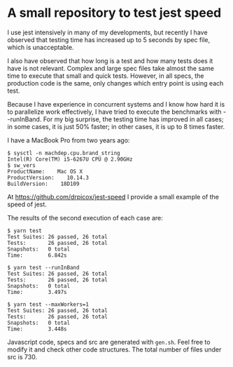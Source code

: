 A small repository to test jest speed
=====================================

I use jest intensively in many of my developments, but recently I have observed that testing time has increased up to 5 seconds by spec file, which is unacceptable. 

I also have observed that how long is a test and how many tests does it have is not relevant. Complex and large spec files take almost the same time to execute that small and quick tests. However, in all specs, the production code is the same, only changes which entry point is using each test.

Because I have experience in concurrent systems and I know how hard it is to parallelize work effectively, I have tried to execute the benchmarks with --runInBand. For my big surprise, the testing time has improved in all cases; in some cases, it is just 50% faster; in other cases, it is up to 8 times faster.

I have a MacBook Pro from two years ago:

```
$ sysctl -n machdep.cpu.brand_string
Intel(R) Core(TM) i5-6267U CPU @ 2.90GHz
$ sw_vers
ProductName:    Mac OS X
ProductVersion:    10.14.3
BuildVersion:    18D109
```

At https://github.com/drpicox/jest-speed I provide a small example of the speed of jest. 

The results of the second execution of each case are:

```
$ yarn test
Test Suites: 26 passed, 26 total
Tests:       26 passed, 26 total
Snapshots:   0 total
Time:        6.842s
``` 

```
$ yarn test --runInBand
Test Suites: 26 passed, 26 total
Tests:       26 passed, 26 total
Snapshots:   0 total
Time:        3.497s
```

```
$ yarn test --maxWorkers=1
Test Suites: 26 passed, 26 total
Tests:       26 passed, 26 total
Snapshots:   0 total
Time:        3.448s
```

Javascript code, specs and src are generated with `gen.sh`.
Feel free to modify it and check other code structures.
The total number of files under src is 730.
